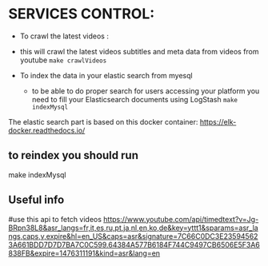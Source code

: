 

# SERVICES CONTROL:
- To crawl the latest videos :
 - this will crawl the latest videos subtitles and meta data from videos from youtube
	`make crawlVideos`

- To index the data in your elastic search from myesql
	- to be able to do proper search for users accessing your platform you need to fill your Elasticsearch documents using LogStash
	`make indexMysql`


The elastic search part is based on this docker container:
https://elk-docker.readthedocs.io/

## to reindex you should run
make indexMysql




## Useful info 
#use this api to fetch videos
https://www.youtube.com/api/timedtext?v=Jg-BRpn38L8&asr_langs=fr,it,es,ru,pt,ja,nl,en,ko,de&key=yttt1&sparams=asr_langs,caps,v,expire&hl=en_US&caps=asr&signature=7C66C0DC3E235945623A661BDD7D7D7BA7C0C599.64384A577B6184F744C9497CB6506E5F3A6838FB&expire=1476311191&kind=asr&lang=en


